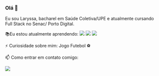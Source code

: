 ### Olá 👋
Eu sou Laryssa, bacharel em Saúde Coletiva/UPE e atualmente cursando Full Stack no Senac/ Porto Digital. 

:books:Eu estou atualmente aprendendo:  <img src= "https://img.shields.io/badge/JavaScript-F7DF1E?style=for-the-badge&logo=javascript&logoColor=black"> <img src= "https://img.shields.io/badge/HTML5-E34F26?style=for-the-badge&logo=html5&logoColor=white">  <img src= "https://img.shields.io/badge/CSS3-1572B6?style=for-the-badge&logo=css3&logoColor=white">

⚡ Curiosidade sobre mim: Jogo Futebol  :soccer:

📫 Como entrar em contato comigo:
<div align="left">
  <a href="https://www.linkedin.com/in/laryssa-arruda-02a9b5274/" alt="Linkedin">
  <img src="https://img.shields.io/badge/-Linkedin-0e76a8?style=flat-square&logo=Linkedin&logoColor=white&link=LINK-DO-SEU-LINKEDIN" /></a>







